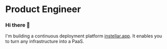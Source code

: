 
# Product Engineer 

### Hi there 👋

I'm building a continuous deployment platform [instellar.app](https://instellar.app). It enables you to turn any infrastructure into a PaaS.

